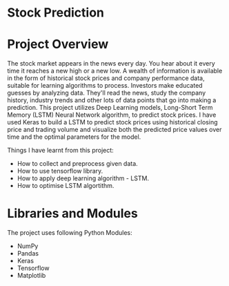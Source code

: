 # Stock Prediction

# Project Overview

The stock market appears in the news every day. You hear about it every time it reaches a new high or a new low. A wealth of information is available in the form of historical stock prices and company performance data, suitable for learning algorithms to process. Investors make educated guesses by analyzing data. They'll read the news, study the company history, industry trends and other lots of data points that go into making a prediction. 
This project utilizes Deep Learning models, Long-Short Term Memory (LSTM) Neural Network algorithm, to predict stock prices. I have used Keras to build a LSTM to predict stock prices using historical closing price and trading volume and visualize both the predicted price values over time and the optimal parameters for the model.

Things I have learnt from this project:
  * How to collect and preprocess given data.
  * How to use tensorflow library.
  * How to apply deep learning algorithm - LSTM.
  * How to optimise LSTM algortithm.
  
# Libraries and Modules
The project uses following Python Modules:
  * NumPy
  * Pandas 
  * Keras
  * Tensorflow
  * Matplotlib


